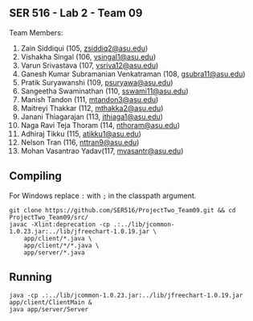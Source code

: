 ## SER 516 - Lab 2 - Team 09

Team Members:
1. Zain Siddiqui (105, zsiddiq2@asu.edu)
2. Vishakha Singal (106, vsingal1@asu.edu)
3. Varun Srivastava (107, vsriva12@asu.edu)
4. Ganesh Kumar Subramanian Venkatraman (108, gsubra11@asu.edu)
5. Pratik Suryawanshi (109, psuryawa@asu.edu)
6. Sangeetha Swaminathan (110, sswami11@asu.edu)
7. Manish Tandon (111, mtandon3@asu.edu)
8. Maitreyi Thakkar (112, mthakka2@asu.edu) 
9. Janani Thiagarajan (113, jthiaga1@asu.edu)
10. Naga Ravi Teja Thoram (114, nthoram@asu.edu)
11. Adhiraj Tikku (115, atikku1@asu.edu)
12. Nelson Tran (116, nttran9@asu.edu)
13. Mohan Vasantrao Yadav(117, mvasantr@asu.edu)

## Compiling

For Windows replace `:` with `;` in the classpath argument.

```
git clone https://github.com/SER516/ProjectTwo_Team09.git && cd ProjectTwo_Team09/src/
javac -Xlint:deprecation -cp .:../lib/jcommon-1.0.23.jar:../lib/jfreechart-1.0.19.jar \
    app/client/*.java \
    app/client/*/*.java \
    app/server/*.java
```

## Running

```
java -cp .:../lib/jcommon-1.0.23.jar:../lib/jfreechart-1.0.19.jar app/client/ClientMain &
java app/server/Server 
```

